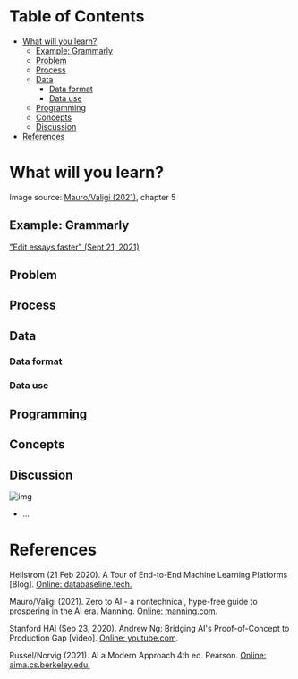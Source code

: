 
# Table of Contents

-   [What will you learn?](#orgbba7be8)
    -   [Example: Grammarly](#org3efa6d0)
    -   [Problem](#org38dfc22)
    -   [Process](#org0745031)
    -   [Data](#orge22c2db)
        -   [Data format](#org111a201)
        -   [Data use](#org4d9d53d)
    -   [Programming](#org1c028fb)
    -   [Concepts](#orgbac1797)
    -   [Discussion](#org66f48e1)
-   [References](#org313be34)



<a id="orgbba7be8"></a>

# What will you learn?

Image source: [Mauro/Valigi (2021)](#orga2d05f5), chapter 5


<a id="org3efa6d0"></a>

## Example: Grammarly

["Edit essays faster" (Sept 21, 2021)](https://youtu.be/xmmfWcR65kI)


<a id="org38dfc22"></a>

## Problem


<a id="org0745031"></a>

## Process


<a id="orge22c2db"></a>

## Data


<a id="org111a201"></a>

### Data format


<a id="org4d9d53d"></a>

### Data use


<a id="org1c028fb"></a>

## Programming


<a id="orgbac1797"></a>

## Concepts


<a id="org66f48e1"></a>

## Discussion

![img](./img/discussion.gif)

-   &#x2026;


<a id="org313be34"></a>

# References

<a id="orgaee0cea"></a> Hellstrom (21 Feb 2020). A Tour of End-to-End Machine
Learning Platforms [Blog]. [Online: databaseline.tech.](https://databaseline.tech/a-tour-of-end-to-end-ml-platforms/)

<a id="orga2d05f5"></a> Mauro/Valigi (2021). Zero to AI - a nontechnical,
hype-free guide to prospering in the AI era. Manning. [Online:
manning.com](https://www.manning.com/books/zero-to-ai).

<a id="org24b3d3a"></a> Stanford HAI (Sep 23, 2020). Andrew Ng: Bridging AI's
Proof-of-Concept to Production Gap [video]. [Online: youtube.com](https://youtu.be/tsPuVAMaADY).

<a id="orge48c869"></a> Russel/Norvig (2021). AI a Modern Approach 4th
ed. Pearson. [Online: aima.cs.berkeley.edu.](http://aima.cs.berkeley.edu/)

